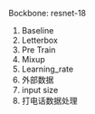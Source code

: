 Bockbone: resnet-18

1. Baseline
2. Letterbox
3. Pre Train
4. Mixup
5. Learning_rate
6. 外部数据
7. input size
8. 打电话数据处理
